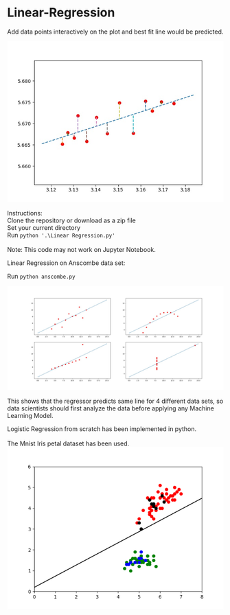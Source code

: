 # Linear-Regression
Add data points interactively on the plot and best fit line would be predicted.

![alt text](https://github.com/rohit1576/Linear-Regression/blob/master/Figure_1.jpeg)

Instructions:
<br>
Clone the repository or download as a zip file
<br>
Set your current directory
<br>
Run `python '.\Linear Regression.py'`
<br>
<br>
Note: This code may not work on Jupyter Notebook.


  Linear Regression on Anscombe data set:
  
  
  Run `python anscombe.py`

![alt text](https://github.com/rohit1576/Linear-Regression/blob/master/anscombe.jpeg)

This shows that the regressor predicts same line for 4 different data sets, so data scientists should first analyze the data before applying any Machine Learning Model.

Logistic Regression from scratch has been implemented in python.
<br>
<br>
The Mnist Iris petal dataset has been used.
![alt text](https://github.com/rohit1576/Linear-Regression/blob/master/logistic.png)
